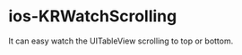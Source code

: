 ios-KRWatchScrolling
====================

It can easy watch the UITableView scrolling to top or bottom.
